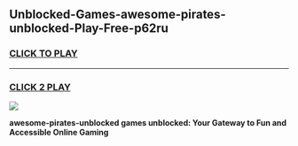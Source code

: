
## Unblocked-Games-awesome-pirates-unblocked-Play-Free-p62ru
<h3>
<a href="https://premium76.site?title=awesome-pirates-unblocked&ref=10A">CLICK TO PLAY</a></h3>
<hr>

<h3>
<a href="https://premium76.site?title=awesome-pirates-unblocked&ref=10A">CLICK 2 PLAY</a>
  
</h3>

<a href="https://premium76.site?title=awesome-pirates-unblocked&ref=10A"><img src="https://clearcache.store/games.png"></a>


**awesome-pirates-unblocked games unblocked: Your Gateway to Fun and Accessible Online Gaming**
